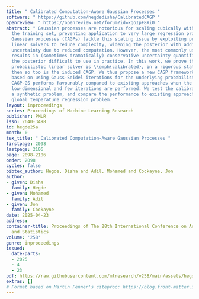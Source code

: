 ```yaml
---
title: " Calibrated Computation-Aware Gaussian Processes "
software: " https://github.com/hegdedisha/CalibratedCAGP "
openreview: " https://openreview.net/forum?id=kgoIpF8Xi0 "
abstract: " Gaussian processes are notorious for scaling cubically with the size of
  the training set, preventing application to very large regression problems. Computation-aware
  Gaussian processes (CAGPs) tackle this scaling issue by exploiting probabilistic
  linear solvers to reduce complexity, widening the posterior with additional \\emph{computational}
  uncertainty due to reduced computation. However, the most commonly used CAGP framework
  results in (sometimes dramatically) conservative uncertainty quantification, making
  the posterior difficult to use in practice. In this work, we prove that if the utilised
  probabilistic linear solver is \\emph{calibrated}, in a rigorous statistical sense,
  then so too is the induced CAGP. We thus propose a new CAGP framework, CAGP-GS,
  based on using Gauss-Seidel iterations for the underlying probabilistic linear solver.
  CAGP-GS performs favourably compared to existing approaches when the test set is
  low-dimensional and few iterations are performed. We test the calibratedness on
  a synthetic problem, and compare the performance to existing approaches on a large-scale
  global temperature regression problem. "
layout: inproceedings
series: Proceedings of Machine Learning Research
publisher: PMLR
issn: 2640-3498
id: hegde25a
month: 0
tex_title: " Calibrated Computation-Aware Gaussian Processes "
firstpage: 2098
lastpage: 2106
page: 2098-2106
order: 2098
cycles: false
bibtex_author: Hegde, Disha and Adil, Mohamed and Cockayne, Jon
author:
- given: Disha
  family: Hegde
- given: Mohamed
  family: Adil
- given: Jon
  family: Cockayne
date: 2025-04-23
address:
container-title: Proceedings of The 28th International Conference on Artificial Intelligence
  and Statistics
volume: '258'
genre: inproceedings
issued:
  date-parts:
  - 2025
  - 4
  - 23
pdf: https://raw.githubusercontent.com/mlresearch/v258/main/assets/hegde25a/hegde25a.pdf
extras: []
# Format based on Martin Fenner's citeproc: https://blog.front-matter.io/posts/citeproc-yaml-for-bibliographies/
---
```

